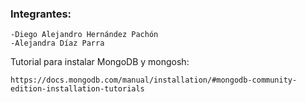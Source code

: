 ### Integrantes:

```
-Diego Alejandro Hernández Pachón  
-Alejandra Díaz Parra
```

Tutorial para instalar MongoDB y mongosh:

```
https://docs.mongodb.com/manual/installation/#mongodb-community-edition-installation-tutorials
```


